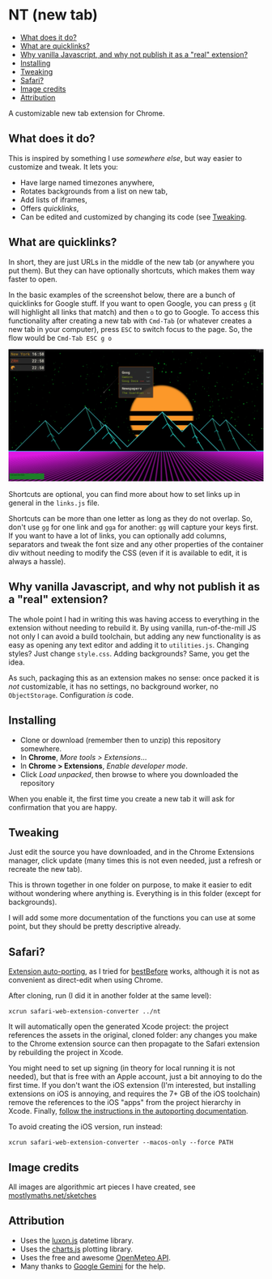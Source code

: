 # NT (new tab)

<!-- vscode-markdown-toc -->
* [What does it do?](#Whatdoesitdo)
* [What are quicklinks?](#Whatarequicklinks)
* [Why vanilla Javascript, and why not publish it as a "real" extension?](#WhyvanillaJavascriptandwhynotpublishitasarealextension)
* [Installing](#Installing)
* [Tweaking](#Tweaking)
* [Safari?](#Safari)
* [Image credits](#Imagecredits)
* [Attribution](#Attribution)

<!-- vscode-markdown-toc-config
	numbering=false
	autoSave=true
	/vscode-markdown-toc-config -->
<!-- /vscode-markdown-toc -->

A customizable new tab extension for Chrome.

## <a name='Whatdoesitdo'></a>What does it do?

This is inspired by something I use _somewhere else_, but way easier to customize and tweak.
It lets you:
- Have large named timezones anywhere,
- Rotates backgrounds from a list on new tab,
- Add lists of iframes,
- Offers _quicklinks_,
- Can be edited and customized by changing its code (see [Tweaking](#Tweaking).

## <a name='Whatarequicklinks'></a>What are quicklinks?

In short, they are just URLs in the middle of the new tab (or anywhere you put them). But they can
have optionally shortcuts, which makes them way faster to open.

In the basic examples of the screenshot below, there are a bunch of quicklinks for Google stuff.
If you want to open Google, you can press `g` (it will highlight all links that match) and
then `o` to go to Google. To access this functionality after creating a new tab with `Cmd-Tab`
(or whatever creates a new tab in your computer), press `ESC` to switch focus to the page. So,
the flow would be `Cmd-Tab ESC g o`

![](media/screenshot.png)

Shortcuts are optional, you can find more about how to set links up in general in the `links.js` file.

Shortcuts can be more than one letter as long as they do not overlap. So, don't use `gg` for one link
and `gga` for another: `gg` will capture your keys first. If you want to have a lot of links, you can
optionally add columns, separators and tweak the font size and any other properties of the container div
without needing to modify the CSS (even if it is available to edit, it is always a hassle).

## <a name='WhyvanillaJavascriptandwhynotpublishitasarealextension'></a>Why vanilla Javascript, and why not publish it as a "real" extension?

The whole point I had in writing this was having access to everything in the extension without needing to rebuild it.
By using vanilla, run-of-the-mill JS not only I can avoid a build toolchain, but adding any new functionality is
as easy as opening any text editor and adding it to `utilities.js`. Changing styles? Just change `style.css`. Adding
backgrounds? Same, you get the idea.

As such, packaging this as an extension makes no sense: once packed it is _not_ customizable, it has no settings, no
background worker, no `ObjectStorage`. Configuration _is_ code.

## <a name='Installing'></a>Installing

- Clone or download (remember then to unzip) this repository somewhere.
- In **Chrome**, _More tools > Extensions_…
- In **Chrome > Extensions**, _Enable developer mode_.
- Click _Load unpacked_, then browse to where you downloaded the repository

When you enable it, the first time you create a new tab it will ask for confirmation that you are happy.

## <a name='Tweaking'></a>Tweaking

Just edit the source you have downloaded, and in the Chrome Extensions manager, click update (many times
this is not even needed, just a refresh or recreate the new tab).

This is thrown together in one folder on purpose, to make it easier to edit without wondering where anything
is. Everything is in this folder (except for backgrounds).

I will add some more documentation of the functions you can use at some point, but they should be pretty
descriptive already.

## <a name='Safari'></a>Safari?

[Extension auto-porting](https://developer.apple.com/documentation/safariservices/converting-a-web-extension-for-safari),
as I tried for [bestBefore](https://github.com/rberenguel/bestBefore)
works, although it is not as convenient as direct-edit when using Chrome.

After cloning, run (I did it in another folder at the same level):

```
xcrun safari-web-extension-converter ../nt
```

It will automatically open the generated Xcode project: the project references the assets in the original, cloned folder:
any changes you make to the Chrome extension source can then propagate to the Safari extension by rebuilding the project
in Xcode.

You might need to set up signing (in theory for local running it is not needed), but that is free with an Apple account,
just a bit annoying to do the first time. If you don't want the iOS extension (I'm interested, but installing extensions
on iOS is annoying, and requires the 7+ GB of the iOS toolchain) remove the references to the iOS "apps" from the project
hierarchy in Xcode. Finally, [follow the instructions in the autoporting documentation]((https://developer.apple.com/documentation/safariservices/converting-a-web-extension-for-safari)).

To avoid creating the iOS version, run instead:

```
xcrun safari-web-extension-converter --macos-only --force PATH
```

## <a name='Imagecredits'></a>Image credits

All images are algorithmic art pieces I have created, see [mostlymaths.net/sketches](https://mostlymaths.net/sketches)

## <a name='Attribution'></a>Attribution

- Uses the [luxon.js](https://moment.github.io/luxon/#/) datetime library.
- Uses the [charts.js](https://chartsjs.org) plotting library.
- Uses the free and awesome [OpenMeteo API](https://open-meteo.com/en/docs).
- Many thanks to [Google Gemini](http://gemini.google.com") for the help.
